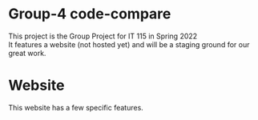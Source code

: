 # Group-4 code-compare
  
This project is the Group Project for IT 115 in Spring 2022  
It features a website (not hosted yet) and will be a staging ground for our great work.

# Website
  
This website has a few specific features.
